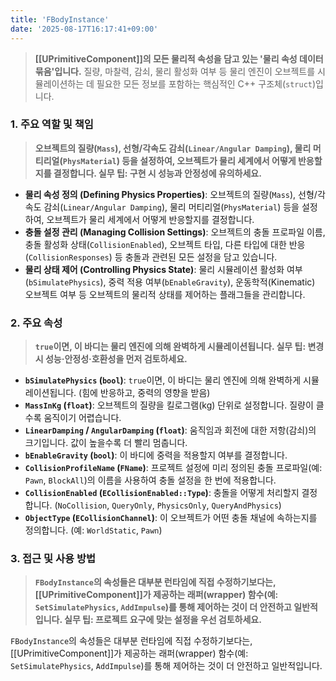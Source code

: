 ```yaml
---
title: 'FBodyInstance'
date: '2025-08-17T16:17:41+09:00'
---
```

> **[[UPrimitiveComponent]]의 모든 물리적 속성을 담고 있는 '물리 속성 데이터 묶음'입니다.** 질량, 마찰력, 감쇠, 물리 활성화 여부 등 물리 엔진이 오브젝트를 시뮬레이션하는 데 필요한 모든 정보를 포함하는 핵심적인 C++ 구조체(`struct`)입니다.

### **1. 주요 역할 및 책임**
> **오브젝트의 질량(`Mass`), 선형/각속도 감쇠(`Linear/Angular Damping`), 물리 머티리얼(`PhysMaterial`) 등을 설정하여, 오브젝트가 물리 세계에서 어떻게 반응할지를 결정합니다. 실무 팁: 구현 시 성능과 안정성에 유의하세요.**
* **물리 속성 정의 (Defining Physics Properties)**:
	오브젝트의 질량(`Mass`), 선형/각속도 감쇠(`Linear/Angular Damping`), 물리 머티리얼(`PhysMaterial`) 등을 설정하여, 오브젝트가 물리 세계에서 어떻게 반응할지를 결정합니다.
* **충돌 설정 관리 (Managing Collision Settings)**:
	오브젝트의 충돌 프로파일 이름, 충돌 활성화 상태(`CollisionEnabled`), 오브젝트 타입, 다른 타입에 대한 반응(`CollisionResponses`) 등 충돌과 관련된 모든 설정을 담고 있습니다.
* **물리 상태 제어 (Controlling Physics State)**:
	물리 시뮬레이션 활성화 여부(`bSimulatePhysics`), 중력 적용 여부(`bEnableGravity`), 운동학적(Kinematic) 오브젝트 여부 등 오브젝트의 물리적 상태를 제어하는 플래그들을 관리합니다.

### **2. 주요 속성**
> **`true`이면, 이 바디는 물리 엔진에 의해 완벽하게 시뮬레이션됩니다. 실무 팁: 변경 시 성능·안정성·호환성을 먼저 검토하세요.**
* **`bSimulatePhysics` (`bool`)**:
	`true`이면, 이 바디는 물리 엔진에 의해 완벽하게 시뮬레이션됩니다. (힘에 반응하고, 중력의 영향을 받음)
* **`MassInKg` (`float`)**:
	오브젝트의 질량을 킬로그램(kg) 단위로 설정합니다. 질량이 클수록 움직이기 어렵습니다.
* **`LinearDamping` / `AngularDamping` (`float`)**:
	움직임과 회전에 대한 저항(감쇠)의 크기입니다. 값이 높을수록 더 빨리 멈춥니다.
* **`bEnableGravity` (`bool`)**:
	이 바디에 중력을 적용할지 여부를 결정합니다.
* **`CollisionProfileName` (`FName`)**:
	프로젝트 설정에 미리 정의된 충돌 프로파일(예: `Pawn`, `BlockAll`)의 이름을 사용하여 충돌 설정을 한 번에 적용합니다.
* **`CollisionEnabled` (`ECollisionEnabled::Type`)**:
	충돌을 어떻게 처리할지 결정합니다. (`NoCollision`, `QueryOnly`, `PhysicsOnly`, `QueryAndPhysics`)
* **`ObjectType` (`ECollisionChannel`)**:
	이 오브젝트가 어떤 충돌 채널에 속하는지를 정의합니다. (예: `WorldStatic`, `Pawn`)

### **3. 접근 및 사용 방법**
> **`FBodyInstance`의 속성들은 대부분 런타임에 직접 수정하기보다는, [[UPrimitiveComponent]]가 제공하는 래퍼(wrapper) 함수(예: `SetSimulatePhysics`, `AddImpulse`)를 통해 제어하는 것이 더 안전하고 일반적입니다. 실무 팁: 프로젝트 요구에 맞는 설정을 우선 검토하세요.**

`FBodyInstance`의 속성들은 대부분 런타임에 직접 수정하기보다는, [[UPrimitiveComponent]]가 제공하는 래퍼(wrapper) 함수(예: `SetSimulatePhysics`, `AddImpulse`)를 통해 제어하는 것이 더 안전하고 일반적입니다.
